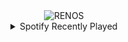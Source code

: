 <div align="center">
<picture>
    <source media="(prefers-color-scheme: dark)" srcset="https://i.ibb.co/d4MdDTd1/output-gif.gif">
    <source media="(prefers-color-scheme: light)" srcset="https://i.ibb.co/d4MdDTd1/output-gif.gif">
    <img alt="RENOS" src="https://i.ibb.co/d4MdDTd1/output-gif.gif">
</picture>
<details>
<summary>Spotify Recently Played</summary>
<img src="https://spotify-recently-played-readme.vercel.app/api?user=31d6d6zerc5ct6kck32na2ozsqf4&unique=1&width=400" alt="Spotify" />
</details>
</div>

<!-- Image deletion URL: https://ibb.co/PGj7gL73/b4d3b75b6304e929ff3a5050444485d3 -->